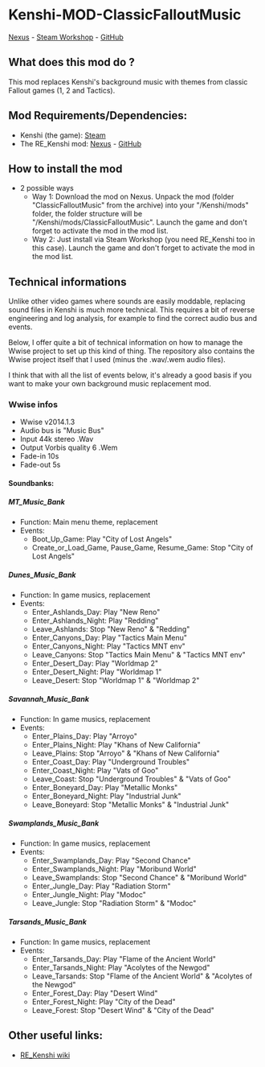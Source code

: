 # Kenshi-MOD-ClassicFalloutMusic
[Nexus](https://www.nexusmods.com/kenshi/mods/1501) - [Steam Workshop](https://steamcommunity.com/sharedfiles/filedetails/?id=3348196865) - [GitHub](https://github.com/valsan-azerty-boi/Kenshi-MOD-ClassicFalloutMusic)
## What does this mod do ?
This mod replaces Kenshi's background music with themes from classic Fallout games (1, 2 and Tactics).

## Mod Requirements/Dependencies:
- Kenshi (the game): [Steam](https://store.steampowered.com/app/233860/Kenshi)
- The RE_Kenshi mod: [Nexus](https://www.nexusmods.com/kenshi/mods/847) - [GitHub](https://github.com/BFrizzleFoShizzle/RE_Kenshi)

## How to install the mod
- 2 possible ways
    - Way 1: Download the mod on Nexus. Unpack the mod (folder "ClassicFalloutMusic" from the archive) into your "/Kenshi/mods" folder, the folder structure will be "/Kenshi/mods/ClassicFalloutMusic". Launch the game and don't forget to activate the mod in the mod list.
    - Way 2: Just install via Steam Workshop (you need RE_Kenshi too in this case). Launch the game and don't forget to activate the mod in the mod list.

## Technical informations
Unlike other video games where sounds are easily moddable, replacing sound files in Kenshi is much more technical. This requires a bit of reverse engineering and log analysis, for example to find the correct audio bus and events.

Below, I offer quite a bit of technical information on how to manage the Wwise project to set up this kind of thing. The repository also contains the Wwise project itself that I used (minus the .wav/.wem audio files).

I think that with all the list of events below, it's already a good basis if you want to make your own background music replacement mod.

### Wwise infos
- Wwise v2014.1.3
- Audio bus is "Music Bus"
- Input 44k stereo .Wav
- Output Vorbis quality 6 .Wem
- Fade-in 10s
- Fade-out 5s

#### Soundbanks:
##### MT_Music_Bank
- Function: Main menu theme, replacement
- Events:
    - Boot_Up_Game: Play "City of Lost Angels"
    - Create_or_Load_Game, Pause_Game, Resume_Game: Stop "City of Lost Angels"
##### Dunes_Music_Bank
- Function: In game musics, replacement
- Events:
    - Enter_Ashlands_Day: Play "New Reno"
    - Enter_Ashlands_Night: Play "Redding"
    - Leave_Ashlands: Stop "New Reno" & "Redding"
    - Enter_Canyons_Day: Play "Tactics Main Menu"
    - Enter_Canyons_Night: Play "Tactics MNT env"
    - Leave_Canyons: Stop "Tactics Main Menu" & "Tactics MNT env"
    - Enter_Desert_Day: Play "Worldmap 2"
    - Enter_Desert_Night: Play "Worldmap 1"
    - Leave_Desert: Stop "Worldmap 1" & "Worldmap 2"
##### Savannah_Music_Bank
- Function: In game musics, replacement
- Events:
    - Enter_Plains_Day: Play "Arroyo"
    - Enter_Plains_Night: Play "Khans of New California"
    - Leave_Plains: Stop "Arroyo" & "Khans of New California"
    - Enter_Coast_Day: Play "Underground Troubles"
    - Enter_Coast_Night: Play "Vats of Goo"
    - Leave_Coast: Stop "Underground Troubles" & "Vats of Goo"
    - Enter_Boneyard_Day: Play "Metallic Monks"
    - Enter_Boneyard_Night: Play "Industrial Junk"
    - Leave_Boneyard: Stop "Metallic Monks" & "Industrial Junk"

##### Swamplands_Music_Bank
- Function: In game musics, replacement
- Events:
    - Enter_Swamplands_Day: Play "Second Chance"
    - Enter_Swamplands_Night: Play "Moribund World"
    - Leave_Swamplands: Stop "Second Chance" & "Moribund World"
    - Enter_Jungle_Day: Play "Radiation Storm"
    - Enter_Jungle_Night: Play "Modoc"
    - Leave_Jungle: Stop "Radiation Storm" & "Modoc"
##### Tarsands_Music_Bank
- Function: In game musics, replacement
- Events:
    - Enter_Tarsands_Day: Play "Flame of the Ancient World"
    - Enter_Tarsands_Night: Play "Acolytes of the Newgod"
    - Leave_Tarsands: Stop "Flame of the Ancient World" & "Acolytes of the Newgod"
    - Enter_Forest_Day: Play "Desert Wind"
    - Enter_Forest_Night: Play "City of the Dead"
    - Leave_Forest: Stop "Desert Wind" & "City of the Dead"

## Other useful links:
- [RE_Kenshi wiki](https://github.com/BFrizzleFoShizzle/RE_Kenshi/wiki/Using-RE_Kenshi-to-mod-sound-banks)
